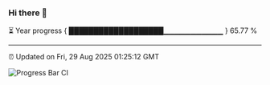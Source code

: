 ### Hi there 👋

⏳ Year progress { ███████████████████▁▁▁▁▁▁▁▁▁▁▁ } 65.77 %

---

⏰ Updated on Fri, 29 Aug 2025 01:25:12 GMT

![Progress Bar CI](https://github.com/liununu/liununu/workflows/Progress%20Bar%20CI/badge.svg)
